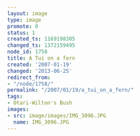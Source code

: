 ```yaml
---
layout: image
type: image
promote: 0
status: 1
created_ts: 1169198305
changed_ts: 1372159495
node_id: 1758
title: A Tui on a fern
created: '2007-01-19'
changed: '2013-06-25'
redirect_from:
- "/node/1758/"
permalink: "/2007/01/19/a_tui_on_a_fern/"
tags:
- Otari-Wilton's Bush
images:
- src: image/images/IMG_3096.JPG
  name: IMG_3096.JPG
---
```


